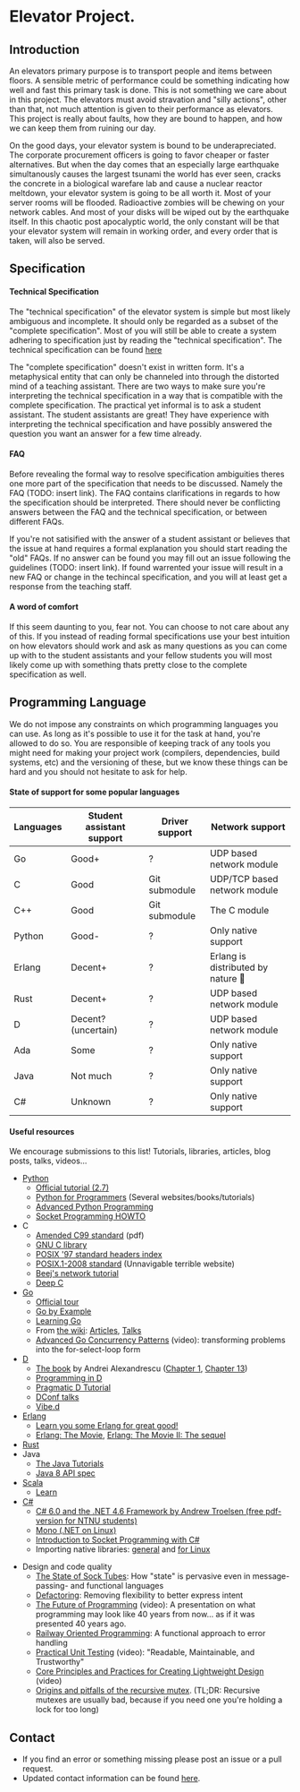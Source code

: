 # Elevator Project.

## Introduction
An elevators primary purpose is to transport people and items between floors. A sensible metric of performance could be something indicating how well and fast this primary task is done. This is not something we care about in this project. The elevators must avoid stravation and "silly actions", other than that, not much attention is given to their performance as elevators. This project is really about faults, how they are bound to happen, and how we can keep them from ruining our day. 

On the good days, your elevator system is bound to be underapreciated. The corporate procurement officers is going to favor cheaper or faster alternatives. But when the day comes that an especially large earthquake simultanously causes the largest tsunami the world has ever seen, cracks the concrete in a biological warefare lab and cause a nuclear reactor meltdown, your elevator system is going to be all worth it. Most of your server rooms will be flooded. Radioactive zombies will be chewing on your network cables. And most of your disks will be wiped out by the earthquake itself. In this chaotic post apocalyptic world, the only constant will be that your elevator system will remain in working order, and every order that is taken, will also be served.

## Specification
#### Technical Specification
The "technical specification" of the elevator system is simple but most likely ambiguous and incomplete. It should only be regarded as a subset of the "complete specification". Most of you will still be able to create a system adhering to specification just by reading the "technical specification". The technical specification can be found [here](SPECIFICATION.md)

The "complete specification" doesn't exist in written form. It's a metaphysical entity that can only be channeled into through the distorted mind of a teaching assistant. There are two ways to make sure you're interpreting the technical specification in a way that is compatible with the complete specification. The practical yet informal is to ask a student assistant. The student assistants are great! They have experience with interpreting the technical specification and have possibly answered the question you want an answer for a few time already.

#### FAQ
Before revealing the formal way to resolve specification ambiguities theres one more part of the specification that needs to be discussed. Namely the FAQ (TODO: insert link). The FAQ contains clarifications in regards to how the specification should be interpreted. There should never be conflicting answers between the FAQ and the technical specification, or between different FAQs.

If you're not satisified with the answer of a student assistant or believes that the issue at hand requires a formal explanation you should start reading the "old" FAQs. If no answer can be found you may fill out an issue following the guidelines (TODO: insert link). If found warrented your issue will result in a new FAQ or change in the techincal specification, and you will at least get a response from the teaching staff.

#### A word of comfort
If this seem daunting to you, fear not. You can choose to not care about any of this. If you instead of reading formal specifications use your best intuition on how elevators should work and ask as many questions as you can come up with to the student assistants and your fellow students you will most likely come up with something thats pretty close to the complete specification as well.

## Programming Language
We do not impose any constraints on which programming languages you can use. As long as it's possible to use it for the task at hand, you're allowed to do so. You are responsible of keeping track of any tools you might need for making your project work (compilers, dependencies, build systems, etc) and the versioning of these, but we know these things can be hard and you should not hesitate to ask for help. 

#### State of support for some popular languages

| Languages | Student assistant support | Driver support                  | Network support                       |
|-----------|---------------------------|---------------------------------|---------------------------------------|
| Go        | Good+                     | ?                               | UDP based network module              |
| C         | Good                      | Git submodule                   | UDP/TCP based network module          |
| C++       | Good                      | Git submodule                   | The C module                          |
| Python    | Good-                     | ?                               | Only native support                   |
| Erlang    | Decent+                   | ?                               | Erlang is distributed by nature :tada:|
| Rust      | Decent+                   | ?                               | UDP based network module              |
| D         | Decent? (uncertain)       | ?                               | UDP based network module              |
| Ada       | Some                      | ?                               | Only native support                   |
| Java      | Not much                  | ?                               | Only native support                   |
| C#        | Unknown                   | ?                               | Only native support                   |

#### Useful resources
We encourage submissions to this list! Tutorials, libraries, articles, blog posts, talks, videos...
 - [Python](http://python.org/)
   - [Official tutorial (2.7)](http://docs.python.org/2.7/tutorial/)
   - [Python for Programmers](https://wiki.python.org/moin/BeginnersGuide/Programmers) (Several websites/books/tutorials)
   - [Advanced Python Programming](http://www.slideshare.net/vishnukraj/advanced-python-programming)
   - [Socket Programming HOWTO](http://docs.python.org/2/howto/sockets.html)
 - C
   - [Amended C99 standard](http://www.open-std.org/jtc1/sc22/wg14/www/docs/n1256.pdf) (pdf)
   - [GNU C library](http://www.gnu.org/software/libc/manual/html_node/)
   - [POSIX '97 standard headers index](http://pubs.opengroup.org/onlinepubs/7990989775/headix.html)
   - [POSIX.1-2008 standard](http://pubs.opengroup.org/onlinepubs/9699919799/) (Unnavigable terrible website)
   - [Beej's network tutorial](http://beej.us/guide/bgnet/)
   - [Deep C](http://www.slideshare.net/olvemaudal/deep-c)
 - [Go](http://golang.org/)
   - [Official tour](http://tour.golang.org/)
   - [Go by Example](https://gobyexample.com/)
   - [Learning Go](http://www.miek.nl/projects/learninggo/)
   - From [the wiki](http://code.google.com/p/go-wiki/): [Articles](https://code.google.com/p/go-wiki/wiki/Articles), [Talks](https://code.google.com/p/go-wiki/wiki/GoTalks)
   - [Advanced Go Concurrency Patterns](https://www.youtube.com/watch?v=QDDwwePbDtw) (video): transforming problems into the for-select-loop form
 - [D](http://dlang.org/)
   - [The book](http://www.amazon.com/exec/obidos/ASIN/0321635361/) by Andrei Alexandrescu ([Chapter 1](http://www.informit.com/articles/article.aspx?p=1381876), [Chapter 13](http://www.informit.com/articles/article.aspx?p=1609144))
   - [Programming in D](http://ddili.org/ders/d.en/)
   - [Pragmatic D Tutorial](http://qznc.github.io/d-tut/)
   - [DConf talks](http://www.youtube.com/channel/UCzYzlIaxNosNLAueoQaQYXw/videos)
   - [Vibe.d](http://vibed.org/)
 - [Erlang](http://www.erlang.org/)
   - [Learn you some Erlang for great good!](http://learnyousomeerlang.com/content)
   - [Erlang: The Movie](http://www.youtube.com/watch?v=uKfKtXYLG78), [Erlang: The Movie II: The sequel](http://www.youtube.com/watch?v=rRbY3TMUcgQ)
 - [Rust](http://www.rust-lang.org/)
 - Java
   - [The Java Tutorials](http://docs.oracle.com/javase/tutorial/index.html)
   - [Java 8 API spec](http://docs.oracle.com/javase/8/docs/api/)
 - [Scala](http://scala-lang.org/)
   - [Learn](http://scala-lang.org/documentation/)
 - [C#](https://msdn.microsoft.com/en-us/library/kx37x362.aspx?f=255&MSPPError=-2147217396)
   - [C# 6.0 and the .NET 4.6 Framework by Andrew Troelsen (free pdf-version for NTNU students)](http://link.springer.com/book/10.1007/978-1-4842-1332-2)
   - [Mono (.NET on Linux)](http://www.mono-project.com/docs/)
   - [Introduction to Socket Programming with C#](http://www.codeproject.com/Articles/10649/An-Introduction-to-Socket-Programming-in-NET-using)
   - Importing native libraries: [general](http://www.codeproject.com/Articles/403285/P-Invoke-Tutorial-Basics-Part) and [for Linux](http://www.mono-project.com/docs/advanced/pinvoke/)

<!-- -->
 
 - Design and code quality
   - [The State of Sock Tubes](http://james-iry.blogspot.no/2009/04/state-of-sock-tubes.html): How "state" is pervasive even in message-passing- and functional languages
   - [Defactoring](http://raganwald.com/2013/10/08/defactoring.html): Removing flexibility to better express intent
   - [The Future of Programming](http://vimeo.com/71278954) (video): A presentation on what programming may look like 40 years from now... as if it was presented 40 years ago.
   - [Railway Oriented Programming](http://www.slideshare.net/ScottWlaschin/railway-oriented-programming): A functional approach to error handling
   - [Practical Unit Testing](https://www.youtube.com/watch?v=i_oA5ZWLhQc) (video): "Readable, Maintainable, and Trustworthy"
   - [Core Principles and Practices for Creating Lightweight Design](https://www.youtube.com/watch?v=3G-LO9T3D1M&t=4h31m25s) (video)
    - [Origins and pitfalls of the recursive mutex](http://zaval.org/resources/library/butenhof1.html). (TL;DR: Recursive mutexes are usually bad, because if you need one you're holding a lock for too long)
   

## Contact
- If you find an error or something missing please post an issue or a pull request.
- Updated contact information can be found [here](https://www.ntnu.no/studier/emner/TTK4145).
